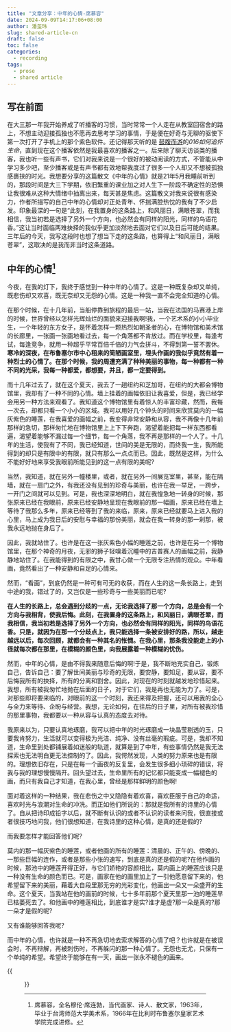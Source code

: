 ```yaml
---
title: "文章分享：中年的心情-席慕容"
date: 2024-09-09T14:17:06+08:00
author: 潘玺玮
slug: shared-article-cn
draft: false
toc: false
categories:
  - recording
tags: 
  - prose
  - shared article
---
```

## 写在前面
在大三那一年我开始养成了听播客的习惯，当时常常一个人走在从教室回宿舍的路上，不想主动迎接孤独也不愿再去思考学习的事情，于是便在好奇与无聊的驱使下第一次打开了手机上的那个紫色软件。还记得那天听的是 [<i class="fa fa-podcast" aria-hidden="true"></i>鼓腹而游](https://www.xiaoyuzhoufm.com/podcast/5f2162169504bbdb772facc3)的*016如何追怀生命*，直到现在这个播客依然是我最喜欢的播客之一。后来除了聊天访谈类的播客，我也听一些有声书，它们对我来说是一个很好的被动阅读的方式，不管能从中学习多少吧，至少播客或是有声书都有效地帮我度过了很多一个人却又不想被孤独感裹挟的时光。我想要分享的这篇散文《中年的心情》就是21年5月我睡前听到的，那段时间是大三下学期，依旧繁重的课业加之对人生下一阶段不确定性的恐惧让我很难从这种大情绪中抽离出来，每天甚是焦虑。这篇散文对我来说很有感染力，作者所描写的自己中年的心情却对正处青年、怀揣满腔热忱的我有了不少启发。印象最深的一句是“此刻，在我置身的这条路上，和风丽日，满眼苍翠，而我相信，我当初若是选择了另外一个方向，也必然会有同样的阳光，同样的鸟语花香。”这让当时面临两难抉择的我似乎更加淡然地去面对它们以及日后可能的结果。三年后的今天，我写这段时也想了想当下走的这条路，也算得上“和风丽日，满眼苍翠”，这取决的是我而非当时这条道路。

## 中年的心情[^1]

今夜，在我的灯下，我终于感觉到一种中年的心情了。这是一种既复杂却又单纯，既悲伤却又欢喜，既无奈却又无怨的心情。这是一种我一直不会完全知道的心情。

在那个时候，在十几年前，当船停靠到旅程的最后一站，当我在法国的马赛港上岸的时候，世界曾经以怎样光辉灿烂的面貌来迎接我啊!我，一个艺术系的小小毕业生，一个年轻的东方女子，是怀着怎样一颗热烈如朝圣者的心，在博物馆和美术馆的长廊里，一张画一张画地看过去，每一个角落都不肯放过。而在学校里，每逢考试，每逢竞争，就用一种超乎平常百倍千倍的力气会拼斗，不得到第一誓不罢休。**寒冷的深夜，在布鲁塞尔市中心租来的简陋画室里，埋头作画的我似乎竟然有着一种烈士的心情了。在那个时候，我的周遭充满了种种美丽的事物，每一种都有一种不同的光采，我每一种都爱，都想要，并且，都一定要得到。**

而十几年过去了，就在这个夏天，我去了一趟纽约和芝加哥，在纽约的大都会博物馆里，我却有了一种不同的心情。墙上挂着的画幅依旧让我喜爱，但是，我已经学会用另一种方法来观看了。我知道这个博物馆里有着惊人的丰富珍藏，然而，我每一次去，却都只看一个小小的区域。我可以用好几个钟头的时间来欣赏莫内的一幅灰紫色的睡莲，在我喜爱的画幅之前，我变得非常安静和从容，我不再像十几年前那样的急切，那样匆忙地在博物馆里上上下下奔跑，渴望着能把每一样东西都看遍，渴望着能够不漏过每一个细节，每一个角落，我不再是那样的一个人了。十几年的生活，使我有了不同，我已经知道，世间的美是无限的，而终我一生，我所能得到的却只是有限中的有限，就只有那么一点点而已。因此，既然是这样，为什么不能好好地来享受我眼前所能见到的这一点有限的美呢?

当然，我知道，就在另外一幢楼里，或者，就在另外一间展览室里，甚至，能在隔墙，就在一扇门之外，有我还没有见到的珍奇与美丽，也许在我一举足，一跨步，一开门之间就可以见到。可是，我也深深地明白，就在我惶急地一转身的时候，那张原来已经在我眼前，原来已经安静地呈现在我眼前的那一幅画，原来已经在墙上等待了我那么多年，原来已经等到了我的来临，原来，原来已经就要马上进入我的心里，马上成为我日后的安慰与幸福的那份美丽，就会在我一转身的那一刹那，被我永远地抛在身后了。

因此，我就站住了。也许是在这一张灰紫色小幅的睡莲之前，也许是在另一个博物馆里，在那个神奇的月夜，无邪的狮子轻嗅着沉睡中的吉普赛人的画幅之前，我静静地站住了。在我能得到的有限之中，我甘心做一个无限专注热情的观众。中年看画，竟然看出了一种安静和自足的心情来。

然而，“看画”，到底仍然是一种可有可无的收获，而在人生的这一条长路上，走到中途的我，错过了的，又岂仅是一些珍奇与一些美丽而已呢?

**在人生的长路上，总会遇到分歧的一点，无论我选择了那一个方向，总是会有一个方向与我相背，使我后悔。此刻，在我置身的这条路上，和风丽日，满眼苍翠，而我相信，我当初若是选择了另外一个方向，也必然会有同样的阳光，同样的鸟语花香。只是，就因为在那一个分歧点上，我只能选择一条被安排好的路，所以，越走越远以后，每次回顾，就都会有一种其名的怅惆。在我心里，那条我没能走上的小径就每次都在那里，在模糊的颜色里，向我展露着一种模糊的忧伤。**

然而，中年的心情，是由不得我来随意后悔的啊!于是，我不断地充实自己，锻炼自己，告诉自己：要了解世间美丽与珍奇的无限，要安静，要知足，要从容，要不后悔我所有的抉择，所有的分离和割舍。因此，对现在的时刻就越发地珍惜起来。我想，所有被我匆忙地抛在后面的日子，对于它们，我是再也无能为力了。可是，对那些即将要来临的，对眼前的这一个时刻，我还来得及把握，还可以用我的全心与全力来等待、企盼与经营。我想，无论如何，在往后的日子里，对所有被我珍惜的那里事物，我都要以一种从容与认真的态度去对待。

我原来以为，只要认真地琢磨，我可以把中年的时光琢磨成一块晶莹剔透的玉，只要我肯努力，生活就可以变得极为光洁、纯净、没有丝毫的瑕疵。可是，我却不知道，生命里到处都铺展着如迷般的轨道，就算是到了中年，有些事情仍然是我无法探索也无法明白更无法控制的了。因此，我愕然发现，人类的努力原来也是有限的。理想依旧存在，只是在每一个画夜的反复里，会发生很多细小琐碎的错误，将我与我的理想慢慢隔开。回头望过去，生命里所有的记忆都只能变成一幅褪色的画，而只有我自己才知道，在我心里，曾经是那样鲜明的颜色啊!

面对着这样的一种结果，我在悲伤之中又隐隐有着欢喜，喜欢臣服于自己的命运，喜欢时光与浪潮对生命的冲洗。而正如他们所说的：那就是我所有的诗里的心情了。自从把诗印成铅字以后，就不断有认识的或者不认识的读者来问我，很直接或者很技巧地问我，他们很想知道，在我诗里的这种心情，是真的还是假的?

而我要怎样才能回答他们呢?

莫内的那一幅灰紫色的睡莲，或者他画的所有的睡莲：清晨的、正午的、傍晚的、一那些巨幅的连作，或者是那些小张的速写，到底是真的还是假的呢?在他作画的时候，那池中的睡莲开得正好，与它们娇艳的容颜相比，莫内画上的睡莲应该只是一种没有生命的颜色而已。可是，画家在他的画里加上了一引他愿意留下来的，他希望留下来的美丽，藉着大自段里那无穷的光彩变化，他画出一朵又一朵盛开的生命。这个夏天，当我站在他的画前的时候，七十多年前那个夏天里那一池的睡莲早已枯萎死去了。和他画中的睡莲相比，到底谁才是实?谁才是虚?那一朵是真的?那一朵才是假的呢?

又有谁能够回答我呢?

而中年的心情，也许就是一种不再急切地去索求解答的心情了吧？也许就是在被误会时，不再辩解，再被刺伤时，不再躲闪的那一种心情了。无怨也无尤，只保有一个单纯的希望。希望终于能够在有一天，画出一张永不褪色的画来。

{{<figure src="/figures/2021-05-19-zongyi.JPG" title="从建馆三楼拍摄的综一" caption="摄于2021年5月19日" width="500">}}

[^1]: 席慕容，全名穆伦·席连勃，当代画家、诗人、散文家，1963年，毕业于台湾师范大学美术系，1966年在比利时布鲁塞尔皇家艺术学院完成进修。